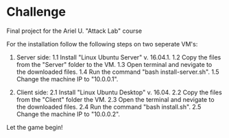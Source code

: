 # Challenge
Final project for the Ariel U. "Attack Lab" course

For the installation follow the following steps on two seperate VM's:
1. Server side:
1.1 Install "Linux Ubuntu Server" v. 16.04.1.
1.2 Copy the files from the "Server" folder to the VM.
1.3 Open terminal and nevigate to the downloaded files.
1.4 Run the command "bash install-server.sh".
1.5 Change the machine IP to "10.0.0.1".

2. Client side:
2.1 Install "Linux Ubuntu Desktop" v. 16.04.
2.2 Copy the files from the "Client" folder the VM.
2.3 Open the terminal and nevigate to the downloaded files.
2.4 Run the command "bash install.sh".
2.5 Change the machine IP to "10.0.0.2".

Let the game begin!
